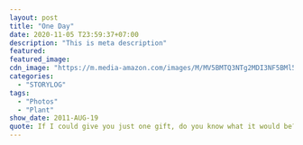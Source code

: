 ```yaml
---
layout: post
title: "One Day"
date: 2020-11-05 T23:59:37+07:00
description: "This is meta description"
featured:
featured_image:
cdn_image: "https://m.media-amazon.com/images/M/MV5BMTQ3NTg2MDI3NF5BMl5BanBnXkFtZTcwMjc5MTA1NA@@._V1_.jpg"
categories:
  - "STORYLOG"
tags:
  - "Photos"
  - "Plant"
show_date: 2011-AUG-19
quote: If I could give you just one gift, do you know what it would be? Confidence. That or a scented candle.
---
```

